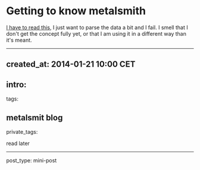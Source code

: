 # Getting to know metalsmith

[I have to read this](http://www.robinthrift.com/posts/getting-to-know-metalsmith/), 
I just want to parse the data a bit
and I fail. I smell that I don't get the concept fully yet,
or that I am using it in a different way than it's meant.

---
created_at: 2014-01-21 10:00 CET
---
intro: 
---
tags:

metalsmit
blog
---
private_tags:

read later

---
post_type: mini-post

